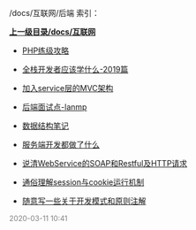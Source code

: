 /docs/互联网/后端 索引：


**[上一级目录/docs/互联网](/docs/互联网/index.md)**

- [PHP练级攻略](/docs/互联网/后端/PHP练级攻略.md)

- [全栈开发者应该学什么-2019篇](/docs/互联网/后端/全栈开发者应该学什么-2019篇.md)

- [加入service层的MVC架构](/docs/互联网/后端/加入service层的MVC架构.md)

- [后端面试点-lanmp](/docs/互联网/后端/后端面试点-lanmp.md)

- [数据结构笔记](/docs/互联网/后端/数据结构笔记.md)

- [服务端开发都做了什么](/docs/互联网/后端/服务端开发都做了什么.md)

- [说清WebService的SOAP和Restful及HTTP请求](/docs/互联网/后端/说清WebService的SOAP和Restful及HTTP请求.md)

- [通俗理解session与cookie运行机制](/docs/互联网/后端/通俗理解session与cookie运行机制.md)

- [随意写一些关于开发模式和原则注解](/docs/互联网/后端/随意写一些关于开发模式和原则注解.md)


<font size=2 color='grey'> 2020-03-11 10:41 </font>